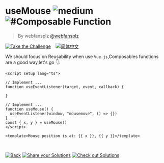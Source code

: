 <!--info-header-start--><h1>useMouse <img src="https://img.shields.io/badge/-medium-d9901a" alt="medium"/> <img src="https://img.shields.io/badge/-%23Composable%20Function-999" alt="#Composable Function"/></h1><blockquote><p>By webfansplz <a href="https://github.com/webfansplz" target="_blank">@webfansplz</a></p></blockquote><p><a href="https://sfc.vuejs.org/#eyJBcHAudnVlIjoiPHNjcmlwdCBzZXR1cCBsYW5nPVwidHNcIj5cblxuLy8gSW1wbGVtZW50IC4uLlxuZnVuY3Rpb24gdXNlRXZlbnRMaXN0ZW5lcih0YXJnZXQsIGV2ZW50LCBjYWxsYmFjaykge1xuXG59XG5cbi8vIEltcGxlbWVudCAuLi5cbmZ1bmN0aW9uIHVzZU1vdXNlKCkge1xuICB1c2VFdmVudExpc3RlbmVyKHdpbmRvdywgXCJtb3VzZW1vdmVcIiwgKCkgPT4ge30pXG59XG5jb25zdCB7IHgsIHkgfSA9IHVzZU1vdXNlKClcbjwvc2NyaXB0PlxuXG48dGVtcGxhdGU+TW91c2UgcG9zaXRpb24gaXMgYXQ6IHt7IHggfX0sIHt7IHkgfX08L3RlbXBsYXRlPlxuIn0=" target="_blank"><img src="https://img.shields.io/badge/-Take%20the%20Challenge-213547?logo=vue.js&logoColor=42b883" alt="Take the Challenge"/></a> &nbsp;&nbsp;&nbsp;<a href="./README.zh-CN.md" target="_blank"><img src="https://img.shields.io/badge/-%E7%AE%80%E4%BD%93%E4%B8%AD%E6%96%87-gray" alt="简体中文"/></a> </p><!--info-header-end-->


We should focus on Reusability when use `Vue.js`,Composables functions are a good way,let's go 👇: 


```vue
<script setup lang="ts">

// Implement ...
function useEventListener(target, event, callback) {

}

// Implement ...
function useMouse() {
  useEventListener(window, "mousemove", () => {})
}
const { x, y } = useMouse()
</script>

<template>Mouse position is at: {{ x }}, {{ y }}</template>


```

<!--info-footer-start--><br><a href="../../README.md" target="_blank"><img src="https://img.shields.io/badge/-Back-grey" alt="Back"/></a> <a href="https://github.com/webfansplz/vuejs-challenges/issues/new?labels=answer,en&template=0-answer.md&title=25%20-%20useMouse" target="_blank"><img src="https://img.shields.io/badge/-Share%20your%20Solutions-teal" alt="Share your Solutions"/></a> <a href="https://github.com/webfansplz/vuejs-challenges/issues?q=label%3A25+label%3Aanswer" target="_blank"><img src="https://img.shields.io/badge/-Check%20out%20Solutions-de5a77?logo=awesome-lists&logoColor=white" alt="Check out Solutions"/></a> <!--info-footer-end-->
